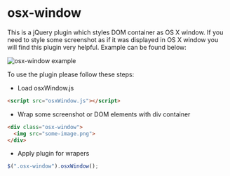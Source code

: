 # osx-window
This is a jQuery plugin which styles DOM container as OS X window. If you need to style some screenshot as if it was displayed in OS X window you will find this plugin very helpful. Example can be found below:

![osx-window example](https://dl.dropboxusercontent.com/u/5856793/osx-window-plugin-example.png "Plugin example")

To use the plugin please follow these steps:

* Load osxWindow.js 
```html
<script src="osxWindow.js"></script>
```
* Wrap some screenshot or DOM elements with div container
```html
<div class="osx-window">
  <img src="some-image.png">
</div>
```
* Apply plugin for wrapers
```javascript
$(".osx-window").osxWindow();
```

